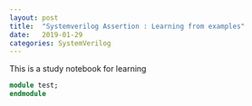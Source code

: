 ```yaml
---
layout: post
title:  "Systemverilog Assertion : Learning from examples"
date:   2019-01-29
categories: SystemVerilog
---
```


This is a study notebook for learning

```sv
module test;
endmodule
```
 